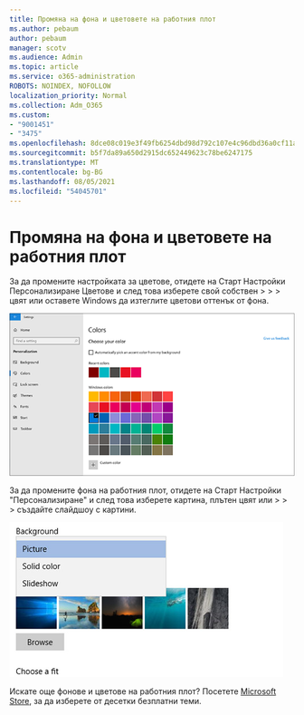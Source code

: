 ```yaml
---
title: Промяна на фона и цветовете на работния плот
ms.author: pebaum
author: pebaum
manager: scotv
ms.audience: Admin
ms.topic: article
ms.service: o365-administration
ROBOTS: NOINDEX, NOFOLLOW
localization_priority: Normal
ms.collection: Adm_O365
ms.custom:
- "9001451"
- "3475"
ms.openlocfilehash: 8dce08c019e3f49fb6254dbd98d792c107e4c96dbd36a0cf11aff70e171e7649
ms.sourcegitcommit: b5f7da89a650d2915dc652449623c78be6247175
ms.translationtype: MT
ms.contentlocale: bg-BG
ms.lasthandoff: 08/05/2021
ms.locfileid: "54045701"
---
```

# <a name="change-your-desktop-background-and-colors"></a>Промяна на фона и цветовете на работния плот

За да промените настройката за цветове, отидете на Старт Настройки Персонализиране Цветове и след това изберете свой собствен  >    >    >  цвят или оставете Windows да изтеглите цветови оттенък от фона.

![Персонализирайте цветовете си в Windows.](media/windows-personalization-colors.png)

За да промените фона на работния плот, отидете на Старт Настройки "Персонализиране" и след това изберете картина, плътен цвят или  >    >    >  създайте слайдшоу с картини. 

![Променете фона на Windows на работния плот.](media/windows-desktop-background.png)

Искате още фонове и цветове на работния плот? Посетете [Microsoft Store,](https://www.microsoft.com/store/collections/windowsthemes) за да изберете от десетки безплатни теми.
